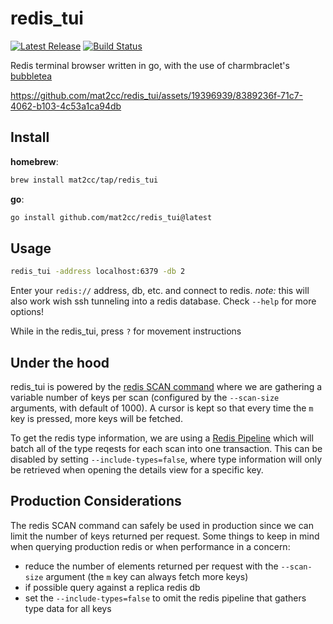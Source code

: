 # redis_tui
<p>
    <a href="https://github.com/mat2cc/redis_tui/releases"><img src="https://img.shields.io/github/release/mat2cc/redis_tui.svg" alt="Latest Release"></a>
    <a href="https://github.com/mat2cc/redis_tui/actions"><img src="https://github.com/mat2cc/redis_tui/workflows/test/badge.svg" alt="Build Status"></a>
</p>

Redis terminal browser written in go, with the use of charmbraclet's [bubbletea](https://github.com/charmbracelet/bubbletea)

https://github.com/mat2cc/redis_tui/assets/19396939/8389236f-71c7-4062-b103-4c53a1ca94db

## Install

**homebrew**:
```sh
brew install mat2cc/tap/redis_tui
```

**go**:
```sh
go install github.com/mat2cc/redis_tui@latest
```

## Usage

```sh
redis_tui -address localhost:6379 -db 2
```

Enter your `redis://` address, db, etc. and connect to redis. 
*note:* this will also work wish ssh tunneling into a redis database.
Check `--help` for more options!

While in the redis_tui, press `?` for movement instructions

## Under the hood

redis_tui is powered by the [redis SCAN command](https://redis.io/commands/scan) where we are gathering a variable number of keys per scan (configured by the `--scan-size` arguments, with default of 1000). A cursor is kept so that every time the `m` key is pressed, more keys will be fetched.

To get the redis type information, we are using a [Redis Pipeline](https://redis.io/docs/manual/pipelining/) which will batch all of the type reqests for each scan into one transaction. This can be disabled by setting `--include-types=false`, where type information will only be retrieved when opening the details view for a specific key.

## Production Considerations
The redis SCAN command can safely be used in production since we can limit the number of keys returned per request. Some things to keep in mind when querying production redis or when performance in a concern:
- reduce the number of elements returned per request with the `--scan-size` argument (the `m` key can always fetch more keys)
- if possible query against a replica redis db
- set the `--include-types=false` to omit the redis pipeline that gathers type data for all keys
